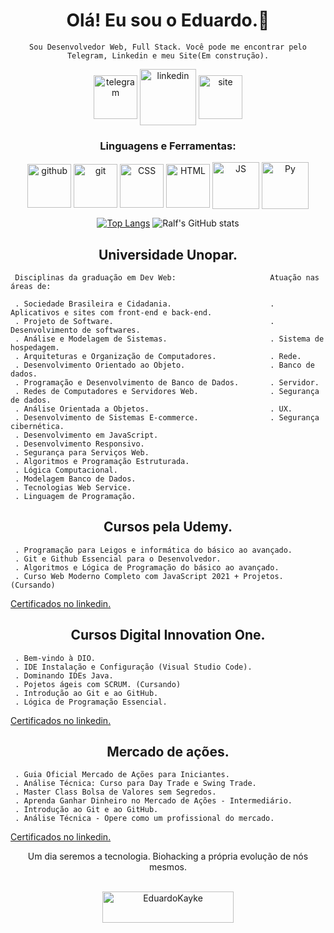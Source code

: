 <h1 align="center">Olá! Eu sou o Eduardo.👋</h1>
<div align="center"> 

    Sou Desenvolvedor Web, Full Stack. Você pode me encontrar pelo Telegram, Linkedin e meu Site(Em construção).
 
<a href="https://web.telegram.org/z/#-1582796052" target='_blank'></a><img align="center" src="https://cdn-icons-png.flaticon.com/512/4053/4053303.png" alt="telegram" height="70" width="70" /></a> <a href="https://linkedin.com/in/eduardokaykedasilva" target="blank"><img align="center" src="https://cdn-icons-png.flaticon.com/512/168/168944.png" alt="linkedin" height="90" width="90" /></a> <a href="https://web.telegram.org/z/#-1582796052" target="blank"><img align="center" src="https://cdn-icons-png.flaticon.com/512/1674/1674970.png" alt="site" height="70" width="70" /></a>


<h3 align="center">Linguagens e Ferramentas:</h3>
<p align="center">
<a href="https://web.telegram.org/z/#-1582796052" target="blank"><img align="center" src="https://cdn-icons-png.flaticon.com/512/1322/1322053.png" alt="github" height="70" width="70" /></a> <a href="https://web.telegram.org/z/#-1582796052" target="blank"><img align="center" src="https://cdn-icons-png.flaticon.com/512/1680/1680936.png" alt="git" height="70" width="70" /></a> <a href="https://web.telegram.org/z/#-1582796052" target="blank"><img align="center" src="https://cdn-icons-png.flaticon.com/512/1081/1081829.png" alt="CSS" height="70" width="70" /></a> <a href="https://web.telegram.org/z/#-1582796052" target="blank"><img align="center" src="https://img-premium.flaticon.com/png/512/1891/premium/1891365.png?token=exp=1631880620~hmac=3968ad2958cf7ffba3011440fd8375b7" alt="HTML" height="70" width="70" /></a> <a href="https://web.telegram.org/z/#-1582796052" target="blank"><img align="center" src="https://img-premium.flaticon.com/png/512/4649/premium/4649540.png?token=exp=1631881257~hmac=89555edde099a346bfaaaaebc2276bdb" alt="JS" height="75" width="75" /></a> <a href="https://web.telegram.org/z/#-1582796052" target="blank"><img align="center" src="https://cdn-icons-png.flaticon.com/512/2721/2721287.png" alt="Py" height="75" width="75" /></a>
<p/>
    
[![Top Langs](https://github-readme-stats.vercel.app/api/top-langs/?username=EduardoKayke&layout=compact&theme=tokyonight)](https://github.com/EduardoKayke/github-readme-stats)
![Ralf's GitHub stats](https://github-readme-stats.vercel.app/api?username=eduardokayke&show_icons=true&theme=tokyonight)

    

<h2 align="center">Universidade Unopar.</h2>
<div align="left">


     Disciplinas da graduação em Dev Web:                     Atuação nas áreas de: 

     . Sociedade Brasileira e Cidadania.                      . Aplicativos e sites com front-end e back-end.  
     . Projeto de Software.                                   . Desenvolvimento de softwares.   
     . Análise e Modelagem de Sistemas.                       . Sistema de hospedagem. 
     . Arquiteturas e Organização de Computadores.            . Rede.
     . Desenvolvimento Orientado ao Objeto.                   . Banco de dados.
     . Programação e Desenvolvimento de Banco de Dados.       . Servidor. 
     . Redes de Computadores e Servidores Web.                . Segurança de dados.  
     . Análise Orientada a Objetos.                           . UX. 
     . Desenvolvimento de Sistemas E-commerce.                . Segurança cibernética.  
     . Desenvolvimento em JavaScript.                      
     . Desenvolvimento Responsivo. 
     . Segurança para Serviços Web.  
     . Algoritmos e Programação Estruturada.  
     . Lógica Computacional.
     . Modelagem Banco de Dados.
     . Tecnologias Web Service.
     . Linguagem de Programação.
    
</div>
<h2 align="center">Cursos pela Udemy.</h2>
<div align="left">


     . Programação para Leigos e informática do básico ao avançado.  
     . Git e Github Essencial para o Desenvolvedor.
     . Algoritmos e Lógica de Programação do básico ao avançado.
     . Curso Web Moderno Completo com JavaScript 2021 + Projetos. (Cursando)
     
[Certificados no linkedin.](https://www.linkedin.com/in/eduardokaykedasilva/)</div>

<h2 align="center">Cursos Digital Innovation One.</h2>
<div align="left">


     . Bem-vindo à DIO.  
     . IDE Instalação e Configuração (Visual Studio Code).
     . Dominando IDEs Java.
     . Pojetos ágeis com SCRUM. (Cursando)
     . Introdução ao Git e ao GitHub.
     . Lógica de Programação Essencial.
     
[Certificados no linkedin.](https://www.linkedin.com/in/eduardokaykedasilva/)</div>

<h2 align="center">Mercado de ações.</h2>
<div align="left">


     . Guia Oficial Mercado de Ações para Iniciantes. 
     . Análise Técnica: Curso para Day Trade e Swing Trade.
     . Master Class Bolsa de Valores sem Segredos.
     . Aprenda Ganhar Dinheiro no Mercado de Ações - Intermediário.
     . Introdução ao Git e ao GitHub.
     . Análise Técnica - Opere como um profissional do mercado.
     
[Certificados no linkedin.](https://www.linkedin.com/in/eduardokaykedasilva/)</div>

<div align="center">
Um dia seremos a tecnologia. Biohacking a própria evolução de nós mesmos.<br><br>

<p><a href="https://www.buymeacoffee.com/EduardoKayke"> <img align="center" src="https://cdn.buymeacoffee.com/buttons/v2/default-yellow.png" height="50" width="210" alt="EduardoKayke" /></a></p><br><br>
